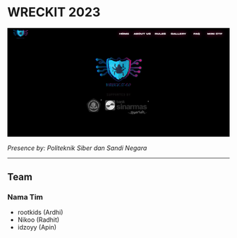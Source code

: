 # WRECKIT 2023

![](2023-04-10-12-34-21.png)

*Presence by: Politeknik Siber dan Sandi Negara* 

--- 

## Team

### **Nama Tim**
- rootkids (Ardhi)
- Nikoo (Radhit)
- idzoyy (Apin)